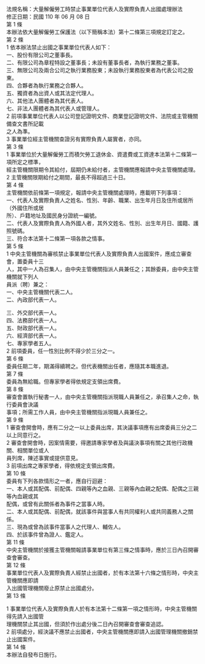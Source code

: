 法規名稱：大量解僱勞工時禁止事業單位代表人及實際負責人出國處理辦法  
修正日期：民國 110 年 06 月 08 日  
第 1 條  
本辦法依大量解僱勞工保護法（以下簡稱本法）第十二條第三項規定訂定之。  
第 2 條  
1 依本辦法禁止出國之事業單位代表人如下：  
一、股份有限公司之董事長。  
二、有限公司為章程特設之董事長；未設有董事長者，為執行業務之董事。  
三、無限公司及兩合公司之執行業務股東；未設執行業務股東者為代表公司之股東。  
四、合夥者為執行業務之合夥人。  
五、獨資者為出資人或其法定代理人。  
六、其他法人團體者為其代表人。  
七、非法人團體者為其代表人或管理人。  
2 前項事業單位代表人以公司登記證明文件、商業登記證明文件、法院或主管機關備查文書所記載  
之人為準。  
3 事業單位經主管機關查證另有實際負責人屬實者，亦同。  
第 3 條  
1 事業單位於大量解僱勞工而積欠勞工退休金、資遣費或工資達本法第十二條第一項所定之標準，  
經主管機關限期令其給付，屆期仍未給付者，主管機關應報請中央主管機關處理。  
2 主管機關限期給付之期間，最長不得超過三十日。  
第 4 條  
主管機關依前條第一項規定，報請中央主管機關處理時，應載明下列事項：  
一、代表人及實際負責人之姓名、性別、年齡、職業、出生年月日及住所或居所（外國住所或居  
所）、戶籍地址及國民身分證統一編號。  
二、代表人及實際負責人為外國人者，其外文姓名、性別、出生年月日、國籍、護照號碼。  
三、符合本法第十二條第一項各款之情事。  
第 5 條  
1 中央主管機關為審核禁止事業單位代表人及實際負責人出國案件，應成立審查會，置委員十三  
人，其中一人為召集人，由中央主管機關指派人員兼任之；其餘委員，由中央主管機關就下列人  
員派（聘）兼之：  
一、中央主管機關代表二人。  
二、內政部代表一人。  


三、外交部代表一人。  
四、法務部代表一人。  
五、財政部代表一人。  
六、經濟部代表一人。  
七、專家學者五人。  
2 前項委員，任一性別比例不得少於三分之一。  
第 6 條  
委員任期二年，期滿得續聘之。但代表機關出任者，應隨其本職進退。  
第 7 條  
委員為無給職。但專家學者得依規定支領出席費。  
第 8 條  
審查會置執行秘書一人，由中央主管機關指派現職人員兼任之，承召集人之命，執行委員會決議  
事項；所需工作人員，由中央主管機關指派現職人員兼任之。  
第 9 條  
1 審查會開會時，應有二分之一以上委員出席，其決議事項應有出席委員三分之二以上同意行之。  
2 審查會開會時，因案情需要，得邀請專家學者及與議決事項有關之其他行政機關、相關單位或人  
員列席，陳述事實或提供意見。  
3 前項出席之專家學者，得依規定支領出席費。  
第 10 條  
委員有下列各款情形之一者，應自行迴避：  
一、本人或其配偶、前配偶、四親等內之血親、三親等內血親之配偶、配偶之三親等內血親或其  
配偶，或曾有此關係者為事件之當事人時。  
二、本人或其配偶、前配偶，就該事件與當事人有共同權利人或共同義務人之關係。  
三、現為或曾為該事件當事人之代理人、輔佐人。  
四、於該事件曾為證人、鑑定人。  
第 11 條  
中央主管機關於接獲主管機關報請事業單位有第三條之情事時，應於三日內召開審查會審查。  
第 12 條  
事業單位代表人及實際負責人經禁止出國者，於有本法第十六條之情形時，中央主管機關應即請  
入出國管理機關廢止原禁止出國處分。  
第 13 條  


1 事業單位代表人及實際負責人於有本法第十二條第一項之情形時，中央主管機關得先請入出國管  
理機關禁止其出國，但須於作出處分後二日內召開審查會審查追認。  
2 前項處分，經決議不應禁止出國者，中央主管機關應即請入出國管理機關撤銷禁止出國案件。  
第 14 條  
本辦法自發布日施行。  



